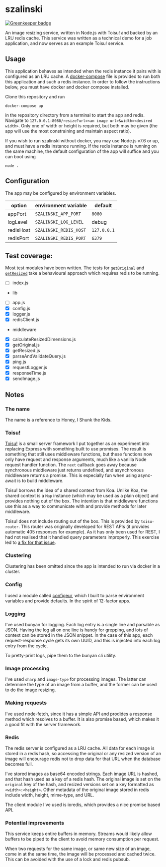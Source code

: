 # szalinski

[![Greenkeeper badge](https://badges.greenkeeper.io/qubyte/szalinski.svg)](https://greenkeeper.io/)

An image resizing service, written in Node.js with Toisu! and backed by an LRU
redis cache. This service was written as a technical demo for a job application,
and now serves as an example Toisu! service.

## Usage

This application behaves as intended when the redis instance it pairs with is
configured as an LRU cache. A [docker-compose](docker-compose.yml) file is
provided to run both this application and such a redis instance. In order to
follow the instructions below, you must have docker and docker compose
installed.

Clone this repository and run

```
docker-compose up
```

in the repository directory from a terminal to start the app and redis. Navigate
to `127.0.0.1:8080/resize?url=<an image url>&width=<desired width>`. Only one of
width or height is required, but both may be given (the app will use the most
constraining and maintain aspect ratio).

If you wish to run szalinski without docker, you may use Node.js v7.6 or up, and
must have a redis instance running. If the redis instance is running on the same
machine, the default configuration of the app will suffice and you can boot
using

```
node .
```

## Configuration

The app may be configured by environment variables.

| option    | environment variable   | default     |
| --------- | ---------------------- | ----------- |
| appPort   | `SZALINSKI_APP_PORT`   | `8080`      |
| logLevel  | `SZALINSKI_LOG_LEVEL`  | debug       |
| redisHost | `SZALINSKI_REDIS_HOST` | `127.0.0.1` |
| redisPort | `SZALINSKI_REDIS_PORT` | `6379`      |

## Test coverage:

Most test modules have been written. The tests for
[`getOriginal`](test/middleware/getOriginal.tests.js) and
[`getResized`](test/middleware/getResized.tests.js) take a behavioural approach
which requires redis to be running.

 - [ ] index.js
 - lib
  - [ ] app.js
  - [x] config.js
  - [x] logger.js
  - [x] redisClient.js
 - middleware
  - [x] calculateResizedDimensions.js
  - [x] getOriginal.js
  - [x] getResized.js
  - [x] parseAndValidateQuery.js
  - [x] ping.js
  - [x] requestLogger.js
  - [x] responseTime.js
  - [x] sendImage.js

## Notes

### The name

The name is a reference to Honey, I Shunk the Kids.

### Toisu!

[Toisu!](https://github.com/qubyte/toisu) is a small server framework I put
together as an experiment into replacing Express with something built to use
promises. The result is something that still uses middleware functions, but
these functions now only have request and response arguments, much like a
vanilla Node request handler function. The `next` callback goes away because
synchronous middleware just returns undefined, and asynchronous middleware
returns a promise. This is especially fun when using async-await is to build
middleware.

Toisu! borrows the idea of a shared context from Koa. Unlike Koa, the shared
context is a `Map` instance (which may be used as a plain object) and provides
nothing out of the box. The intention is that middleware functions use this as a
way to communicate with and provide methods for later middleware.

Toisu! does not include routing out of the box. This is provided by
`toisu-router`. This router was originally developed for REST APIs (it provides
automatic 405 responses for example). As it has only been used for REST, I
had not realised that it handled query parameters improperly. This exercise led
to [a fix for that issue](https://github.com/qubyte/toisu-router/pull/7).

### Clustering

Clustering has been omitted since the app is intended to run via docker in a
cluster.

### Config

I used a module called [configeur](https://github.com/qubyte/configeur), which
I built to parse environment variables and provide defaults. In the spirit of
12-factor apps.

### Logging

I've used bunyan for logging. Each log entry is a single line and parsable as
JSON. Having the log all on one line is handy for grepping, and lots of context
can be stored in the JSON snippet. In the case of this app, each
request-response cycle gets its own UUID, and this is injected into each log
entry from the cycle.

To pretty-print logs, pipe them to the bunyan cli utility.

### Image processing

I've used `sharp` and `image-type` for processing images. The latter can
determine the type of an image from a buffer, and the former can be used to do
the image resizing.

### Making requests

I've used node-fetch, since it has a simple API and prodides a response method
which resolves to a buffer. It is also promise based, which makes it a good fit
with the server framework.

### Redis

The redis server is configured as a LRU cache. All data for each image is stored
in a redis hash, so accessing the original or any resized version of an image
will encourage redis not to drop data for that URL when the database becomes
full.

I've stored images as base64 encoded strings. Each image URL is hashed, and that
hash used as a key of a redis hash. The original image is set on the `original`
key of the hash, and resized versions set on a key formatted as
`<width>:<height>`. Other metadata of the original image stored in redis include
width, height, mime-type, and URL.

The client module I've used is ioredis, which provides a nice promise based API.

### Potential improvements

This service keeps entire buffers in memory. Streams would likely allow buffers
to be piped to the client to avoid memory consumption per request.

When two requests for the same image, or same new size of an image, come in at
the same time, the image will be processed and cached twice. This can be avoided
with the use of a lock and redis pubsub.

